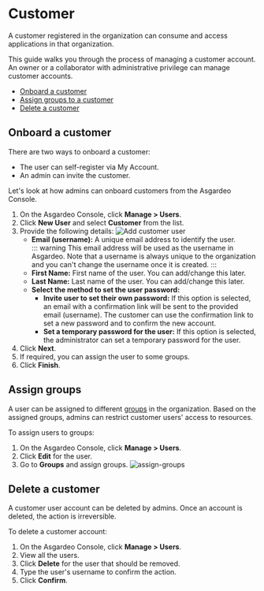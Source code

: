 # Customer

A customer registered in the organization can consume and access applications in that organization.

This guide walks you through the process of managing a customer account. An owner or a collaborator with administrative privilege can manage customer accounts.
- [Onboard a customer](#onboard-a-customer)
- [Assign groups to a customer](#assign-groups) 
- [Delete a customer](#delete-a-customer)

## Onboard a customer
There are two ways to onboard a customer:
- The user can self-register via My Account.
- An admin can invite the customer. 

Let's look at how admins can onboard customers from the Asgardeo Console.
1. On the Asgardeo Console, click **Manage > Users**.
2. Click  **New User** and select **Customer** from the list.
3. Provide the following details:
    <img :src="$withBase('/assets/img/guides/users/add-customer-user-form.png')" alt="Add customer user">
    - **Email (username):** A unique email address to identify the user. 
        <br>
        ::: warning
        This email address will be used as the username in Asgardeo. Note that a username is always unique to the organization and you can't change the username once it is created.
        :::
    - **First Name:** First name of the user. You can add/change this later.
    - **Last Name:** Last name of the user. You can add/change this later.
    - **Select the method to set the user password:**
      - **Invite user to set their own password:**
            If this option is selected, an email with a confirmation link will be sent to the provided email (username). The customer can use the confirmation link to set a new password and to confirm the new account.  
      - **Set a temporary password for the user:**
            If this option is selected, the administrator can set a temporary password for the user.              
4. Click **Next**.
5.  If required, you can assign the user to some groups. 
6. Click **Finish**.
     
## Assign groups
A user can be assigned to different <a href="/guides/user-management/groups/">groups</a> in the organization. Based on the assigned groups, admins can restrict customer users' access to resources.

To assign users to groups: 
1. On the Asgardeo Console, click **Manage > Users**. 
2. Click **Edit** for the user.
3. Go to **Groups** and assign groups.
    <img :src="$withBase('/assets/img/guides/users/assign-groups-to-users.png')" alt="assign-groups">

## Delete a customer
A customer user account can be deleted by admins. Once an account is deleted, the action is irreversible. 

To delete a customer account:
1. On the Asgardeo Console, click **Manage > Users**.
2. View all the users.
3. Click **Delete** for the user that should be removed.
4. Type the user's username to confirm the action.     
5. Click **Confirm**.
